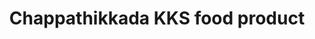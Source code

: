 ---
title: "Chappathikkada KKS food product"
url: /kumbanad/chappathikkada-kks-food-product/
shop: Hofladen
---